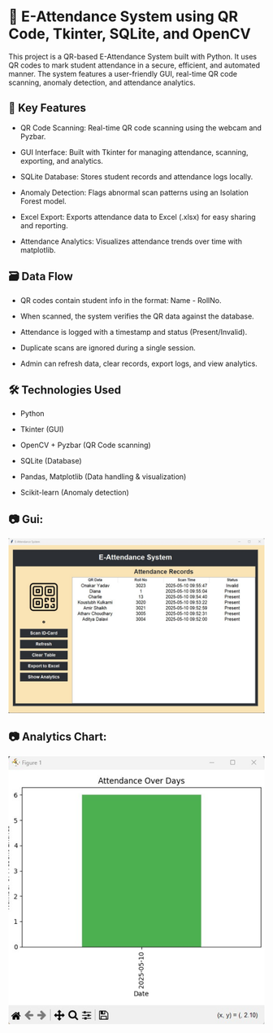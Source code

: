 # 📌 E-Attendance System using QR Code, Tkinter, SQLite, and OpenCV

This project is a QR-based E-Attendance System built with Python. It uses QR codes to mark student attendance in a secure, efficient, and automated manner. The system features a user-friendly GUI, real-time QR code scanning, anomaly detection, and attendance analytics.

## 🔧 Key Features
- QR Code Scanning: Real-time QR code scanning using the webcam and Pyzbar.

- GUI Interface: Built with Tkinter for managing attendance, scanning, exporting, and analytics.

- SQLite Database: Stores student records and attendance logs locally.

- Anomaly Detection: Flags abnormal scan patterns using an Isolation Forest model.

- Excel Export: Exports attendance data to Excel (.xlsx) for easy sharing and reporting.

- Attendance Analytics: Visualizes attendance trends over time with matplotlib.

## 🗃️ Data Flow
- QR codes contain student info in the format: Name - RollNo.

- When scanned, the system verifies the QR data against the database.

- Attendance is logged with a timestamp and status (Present/Invalid).

- Duplicate scans are ignored during a single session.

- Admin can refresh data, clear records, export logs, and view analytics.

## 🛠️ Technologies Used

- Python

- Tkinter (GUI)

- OpenCV + Pyzbar (QR Code scanning)

- SQLite (Database)

- Pandas, Matplotlib (Data handling & visualization)

- Scikit-learn (Anomaly detection)

## 📷 Gui:
![E-Attendance UI](img/GUI.jpg)

## 📷 Analytics Chart:
![Analytics Chart](img/Analytics.jpg)
